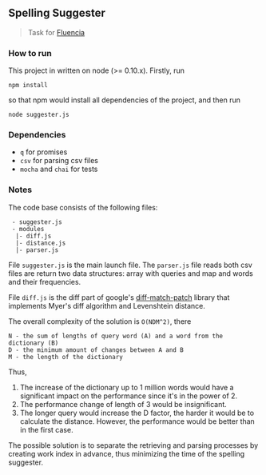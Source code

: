 ## Spelling Suggester

> Task for [Fluencia](http://www.fluencia.com/)


### How to run
This project in written on node (>= 0.10.x). Firstly, run

    npm install

so that npm would install all dependencies of the project, and then run

    node suggester.js

### Dependencies
* `q` for promises
* `csv` for parsing csv files
* `mocha` and `chai` for tests

### Notes
The code base consists of the following files:

     - suggester.js
     - modules
      |- diff.js
      |- distance.js
      |- parser.js

File `suggester.js` is the main launch file. The `parser.js` file reads both csv files
are return two data structures: array with queries and map and words and their frequencies.

File `diff.js` is the diff part of google's [diff-match-patch](https://code.google.com/p/google-diff-match-patch/)
library that implements Myer's diff algorithm and Levenshtein distance.

The overall complexity of the solution is `O(NDM^2)`, there

    N - the sum of lengths of query word (A) and a word from the dictionary (B)
    D - the minimum amount of changes between A and B
    M - the length of the dictionary

Thus,

1. The increase of the dictionary up to 1 million words would have a significant impact on the
performance since it's in the power of 2.
2. The performance change of length of 3 would be insignificant.
3. The longer query would increase the D factor, the harder it would be to calculate the distance.
However, the performance would be better than in the first case.

The possible solution is to separate the retrieving and parsing processes by creating work index in
advance, thus minimizing the time of the spelling suggester.


